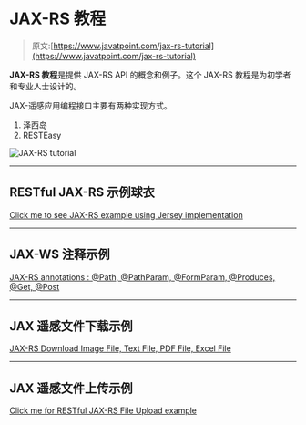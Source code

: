 # JAX-RS 教程

> 原文:[https://www.javatpoint.com/jax-rs-tutorial](https://www.javatpoint.com/jax-rs-tutorial)

**JAX-RS 教程**是提供 JAX-RS API 的概念和例子。这个 JAX-RS 教程是为初学者和专业人士设计的。

JAX-遥感应用编程接口主要有两种实现方式。

1.  泽西岛
2.  RESTEasy

![JAX-RS tutorial](../Images/3eb4dc510c0e23b8a150f13bdfbdc2f5.png)

* * *

## RESTful JAX-RS 示例球衣

[Click me to see JAX-RS example using Jersey implementation](jax-rs-example-jersey)

* * *

## JAX-WS 注释示例

[JAX-RS annotations : @Path, @PathParam, @FormParam, @Produces, @Get, @Post](jax-rs-annotations-example)

* * *

## JAX 遥感文件下载示例

[JAX-RS Download Image File, Text File, PDF File, Excel File](jax-rs-file-download-example)

* * *

## JAX 遥感文件上传示例

[Click me for RESTful JAX-RS File Upload example](jax-rs-file-upload-example)